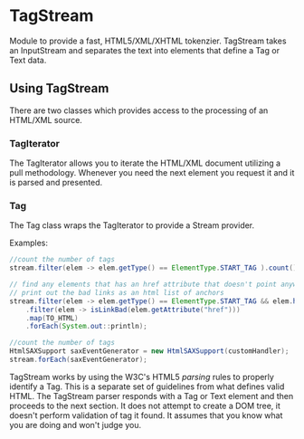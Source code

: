 # TagStream
Module to provide a fast, HTML5/XML/XHTML tokenzier. TagStream takes an InputStream and separates the text into elements that define a Tag or Text data. 

## Using TagStream 
There are two classes which provides access to the processing of an HTML/XML source. 

### TagIterator
The TagIterator allows you to iterate the HTML/XML document utilizing a pull methodology. Whenever you need the next element you request it and it is parsed and presented.

### Tag
The Tag class wraps the TagIterator to provide a Stream<Element> provider.


Examples:

```java
//count the number of tags
stream.filter(elem -> elem.getType() == ElementType.START_TAG ).count();
```

```java
// find any elements that has an href attribute that doesn't point anywhere
// print out the bad links as an html list of anchors 
stream.filter(elem -> elem.getType() == ElementType.START_TAG && elem.hasAttribute("href") )
    .filter(elem -> isLinkBad(elem.getAttribute("href")))
    .map(TO_HTML)
    .forEach(System.out::println);
```

```java
//count the number of tags
HtmlSAXSupport saxEventGenerator = new HtmlSAXSupport(customHandler);
stream.forEach(saxEventGenerator);
```
TagStream works by using the W3C's HTML5 *parsing* rules to properly identify a Tag. This is a separate set of guidelines from what defines valid HTML. The TagStream parser responds with a Tag or Text element and then proceeds to the next section. It does not attempt to create a DOM tree, it doesn't perform validation of tag it found. It assumes that you know what you are doing and won't judge you.


